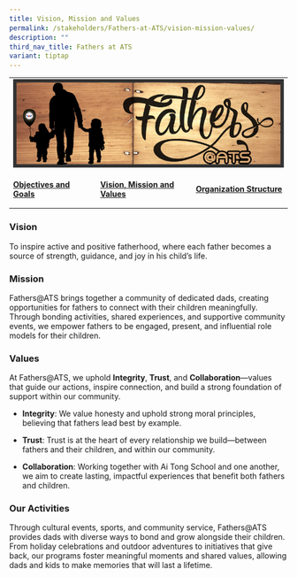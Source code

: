 ```yaml
---
title: Vision, Mission and Values
permalink: /stakeholders/Fathers-at-ATS/vision-mission-values/
description: ""
third_nav_title: Fathers at ATS
variant: tiptap
---
```

<table style="minWidth: 75px">
<colgroup>
<col>
<col>
<col>
</colgroup>
<tbody>
<tr>
<td rowspan="1" colspan="3">
<div class="isomer-image-wrapper">
<img style="width:100%" height="auto" width="100%" src="/images/FatherATS.jpeg">
</div>
</td>
</tr>
<tr>
<td rowspan="1" colspan="1">
<p><strong><a href="/stakeholders/Fathers-at-ATS/objectives-and-goals/" rel="noopener noreferrer nofollow" target="_blank">Objectives and Goals</a></strong>
</p>
</td>
<td rowspan="1" colspan="1">
<p><strong><a href="/stakeholders/Fathers-at-ATS/vision-mission-values/" rel="noopener noreferrer nofollow" target="_blank">Vision, Mission and Values</a></strong>
</p>
</td>
<td rowspan="1" colspan="1">
<p><strong><a href="/stakeholders/Fathers-at-ATS/organization-structure/" rel="noopener noreferrer nofollow" target="_blank">Organization Structure</a></strong>
</p>
</td>
</tr>
</tbody>
</table>
<h3>Vision</h3>
<p>To inspire active and positive fatherhood, where each father becomes a
source of strength, guidance, and joy in his child’s life.</p>
<h3>Mission</h3>
<p>Fathers@ATS brings together a community of dedicated dads, creating opportunities
for fathers to connect with their children meaningfully. Through bonding
activities, shared experiences, and supportive community events, we empower
fathers to be engaged, present, and influential role models for their children.</p>
<h3>Values</h3>
<p>At Fathers@ATS, we uphold <strong>Integrity</strong>, <strong>Trust</strong>,
and <strong>Collaboration</strong>—values that guide our actions, inspire
connection, and build a strong foundation of support within our community.</p>
<ul data-tight="true" class="tight">
<li>
<p><strong>Integrity</strong>: We value honesty and uphold strong moral principles,
believing that fathers lead best by example.</p>
</li>
<li>
<p><strong>Trust</strong>: Trust is at the heart of every relationship we
build—between fathers and their children, and within our community.</p>
</li>
<li>
<p><strong>Collaboration</strong>: Working together with Ai Tong School and
one another, we aim to create lasting, impactful experiences that benefit
both fathers and children.</p>
</li>
</ul>
<h3>Our Activities</h3>
<p>Through cultural events, sports, and community service, Fathers@ATS provides
dads with diverse ways to bond and grow alongside their children. From
holiday celebrations and outdoor adventures to initiatives that give back,
our programs foster meaningful moments and shared values, allowing dads
and kids to make memories that will last a lifetime.</p>
<p></p>